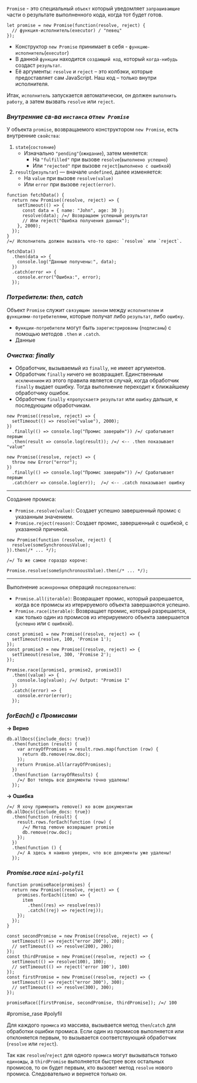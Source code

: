 `Promise` - это специальный `объект` который уведомляет `запрашивающие` части о результате выполненного кода, когда тот будет готов. 

``` 
let promise = new Promise(function(resolve, reject) {
  // функция-исполнитель(executor) / "певец"
});
```

- Конструктор `new Promise` принимает в себя - `функцию-исполнитель`(`executor`)
- В данной `функции` находится `создающий код`, который `когда-нибудь` создаст `результат`. 
- Её аргументы: `resolve` и `reject` – это колбэки, которые предоставляет сам JavaScript. Наш код – только внутри исполнителя.

Итак, `исполнитель` запускается автоматически, он должен `выполнить работу`, а затем вызвать `resolve` или `reject`.

### _Внутренние св-ва `инстанса`  от`new Promise`_

У объекта `promise`, возвращаемого конструктором `new Promise`, есть внутренние `свойства`:

1. `state`(`состояние`)
	- Изначально `"pending"`(`ожидание`), затем меняется:
	  - На `"fulfilled"` при вызове `resolve`(`выполнено успешно`) 
	  - Или `"rejected"` при вызове `reject`(`выполнено с ошибкой`)
2. `result`(`результат`) — вначале `undefined`, далее изменяется:
	- На `value` при вызове `resolve(value)` 
	- Или `error` при вызове `reject(error)`.

```
function fetchData() {
  return new Promise((resolve, reject) => {
    setTimeout(() => {
      const data = { name: "John", age: 30 };
      resolve(data); /=/ Возвращаем успешный результат
      // Или reject("Ошибка получения данных");
    }, 2000);
  });
}
/=/ Исполнитель должен вызвать что-то одно: `resolve` или `reject`.

fetchData()
  .then(data => {
    console.log("Данные получены:", data);
  })
  .catch(error => {
    console.error("Ошибка:", error);
  });
```

### _Потребители: then, catch_

Объект `Promise` служит `связующим звеном` между `исполнителем` и `функциями-потребителями`, которые получат либо `результат`, либо `ошибку`. 
- `Функции-потребители` могут быть `зарегистрированы` (`подписаны`) с помощью методов  `.then` и `.catch`.
- Данные 


### _Очистка: finally_

- Обработчик, вызываемый из `finally`, не имеет аргументов.
- Обработчик `finally` ничего не возвращает. Единственным `исключением` из этого правила является случай, когда обработчик `finally` выдает ошибку. Тогда выполнение переходит к ближайшему обработчику ошибок.
- Обработчик `finally` «`пропускает`» `результат` или `ошибку` дальше, к последующим обработчикам.

``` 
new Promise((resolve, reject) => {
  setTimeout(() => resolve("value"), 2000);
})
  .finally(() => console.log("Промис завершён")) /=/ срабатывает первым
  .then(result => console.log(result)); /=/ <-- .then показывает "value"
```

``` 
new Promise((resolve, reject) => {
  throw new Error("error");
})
  .finally(() => console.log("Промис завершён")) /=/ Срабатывает первым
  .catch(err => console.log(err));  /=/ <-- .catch показывает ошибку
```

---
Создание промиса:
   - `Promise.resolve(value)`: Создает успешно завершенный промис с указанным значением.
   - `Promise.reject(reason)`: Создает промис, завершенный с ошибкой, с указанной причиной.

```
new Promise(function (resolve, reject) {
  resolve(someSynchronousValue);
}).then(/* ... */);

/=/ То же самое гораздо короче:

Promise.resolve(someSynchronousValue).then(/* ... */);
```
---
Выполнение `асинхронных` операций `последовательно`:
   - `Promise.all(iterable)`: Возвращает промис, который разрешается, когда все промисы из итерируемого объекта завершаются успешно.
   - `Promise.race(iterable)`: Возвращает промис, который разрешается, как только один из промисов из итерируемого объекта завершается (`успешно` или с `ошибкой`).

```
const promise1 = new Promise((resolve, reject) => {
  setTimeout(resolve, 100, 'Promise 1');
});
const promise3 = new Promise((resolve, reject) => {
  setTimeout(resolve, 300, 'Promise 2');
});

Promise.race([promise1, promise2, promise3])
  .then((value) => {
    console.log(value); /=/ Output: "Promise 1"
  })
  .catch((error) => {
    console.error(error);
  });
```

### _forEach() с Промисами_

**-> Верно**
```
db.allDocs({include_docs: true})
  .then(function (result) {
    var arrayOfPromises = result.rows.map(function (row) {
      return db.remove(row.doc);
    });
    return Promise.all(arrayOfPromises);
  })
  .then(function (arrayOfResults) {
    /=/ Вот теперь все документы точно удалены!
  });
```

**-> Ошибка**
```
/=/ Я хочу применить remove() ко всем документам
db.allDocs({include_docs: true})
  .then(function (result) {
    result.rows.forEach(function (row) {
      /=/ Метод remove возвращает promise
      db.remove(row.doc);
    });
  })
  .then(function () {
    /=/ А здесь я наивно уверен, что все документы уже удалены!
  });
```

### _Promise.race `mini-polyfil`_

```
function promiseRace(promises) {
  return new Promise((resolve, reject) => {
    promises.forEach((item) => {
      item
        .then((res) => resolve(res))
        .catch((rej) => reject(rej));
    });
  });
}

const secondPromise = new Promise((resolve, reject) => {
  setTimeout(() => reject("error 200"), 200);
  // setTimeout(() => resolve(200), 200);
});
const thirdPromise = new Promise((resolve, reject) => {
  setTimeout(() => resolve(100), 100);
  // setTimeout(() => reject('error 100'), 100)
});
const firstPromise = new Promise((resolve, reject) => {
  setTimeout(() => reject("error 300"), 300);
  // setTimeout(() => resolve(300), 300);
});

promiseRace([firstPromise, secondPromise, thirdPromise]); /=/ 100
```
#promise_rase #polyfil

Для каждого `промиса` из массива, вызывается метод `then`/`catch` для обработки ошибки промиса. Если один из промисов выполняется или отклоняется первым, то вызывается соответствующий обработчик (`resolve` или `reject`).

Так как `resolve`/`reject` для одного `промиса` могут вызываться только `единожды`, а `thirdPromise` выполняется быстрее всех остальных промисов, то он будет первым, кто вызовет метод `resolve` нового промиса. Следовательно и вернется только он.
